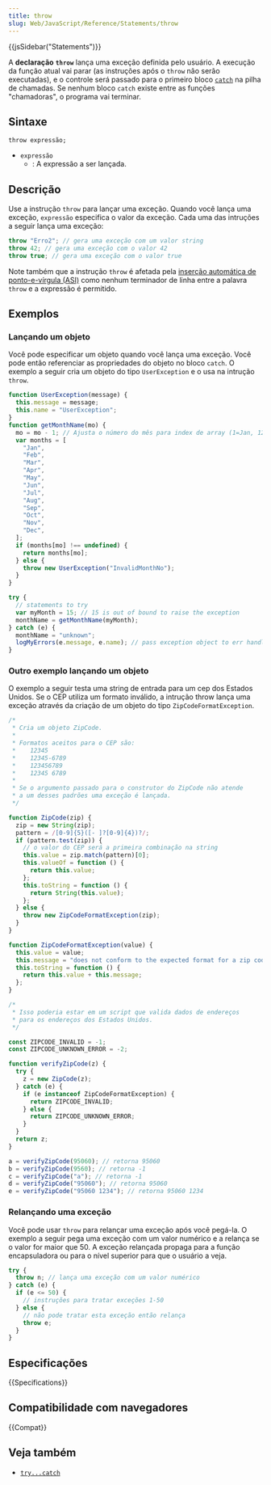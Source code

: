 ```yaml
---
title: throw
slug: Web/JavaScript/Reference/Statements/throw
---
```


{{jsSidebar("Statements")}}

A **declaração** **`throw`** lança uma exceção definida pelo usuário. A execução da função atual vai parar (as instruções após o `throw` não serão executadas), e o controle será passado para o primeiro bloco [`catch`](/pt-BR/docs/Web/JavaScript/Reference/Statements/try...catch) na pilha de chamadas. Se nenhum bloco `catch` existe entre as funções "chamadoras", o programa vai terminar.

## Sintaxe

```
throw expressão;
```

- `expressão`
  - : A expressão a ser lançada.

## Descrição

Use a instrução `throw` para lançar uma exceção. Quando você lança uma exceção, `expressão` especifica o valor da exceção. Cada uma das intruções a seguir lança uma exceção:

```js
throw "Erro2"; // gera uma exceção com um valor string
throw 42; // gera uma exceção com o valor 42
throw true; // gera uma exceção com o valor true
```

Note também que a instrução `throw` é afetada pela [inserção automática de ponto-e-vírgula (ASI)](/pt-BR/docs/Web/JavaScript/Reference/Lexical_grammar#Automatic_semicolon_insertion) como nenhum terminador de linha entre a palavra `throw` e a expressão é permitido.

## Exemplos

### Lançando um objeto

Você pode especificar um objeto quando você lança uma exceção. Você pode então referenciar as propriedades do objeto no bloco `catch`. O exemplo a seguir cria um objeto do tipo `UserException` e o usa na intrução `throw`.

```js
function UserException(message) {
  this.message = message;
  this.name = "UserException";
}
function getMonthName(mo) {
  mo = mo - 1; // Ajusta o número do mês para index de array (1=Jan, 12=Dec)
  var months = [
    "Jan",
    "Feb",
    "Mar",
    "Apr",
    "May",
    "Jun",
    "Jul",
    "Aug",
    "Sep",
    "Oct",
    "Nov",
    "Dec",
  ];
  if (months[mo] !== undefined) {
    return months[mo];
  } else {
    throw new UserException("InvalidMonthNo");
  }
}

try {
  // statements to try
  var myMonth = 15; // 15 is out of bound to raise the exception
  monthName = getMonthName(myMonth);
} catch (e) {
  monthName = "unknown";
  logMyErrors(e.message, e.name); // pass exception object to err handler
}
```

### Outro exemplo lançando um objeto

O exemplo a seguir testa uma string de entrada para um cep dos Estados Unidos. Se o CEP utiliza um formato inválido, a intrução throw lança uma exceção através da criação de um objeto do tipo `ZipCodeFormatException`.

```js
/*
 * Cria um objeto ZipCode.
 *
 * Formatos aceitos para o CEP são:
 *    12345
 *    12345-6789
 *    123456789
 *    12345 6789
 *
 * Se o argumento passado para o construtor do ZipCode não atende
 * a um desses padrões uma exceção é lançada.
 */

function ZipCode(zip) {
  zip = new String(zip);
  pattern = /[0-9]{5}([- ]?[0-9]{4})?/;
  if (pattern.test(zip)) {
    // o valor do CEP será a primeira combinação na string
    this.value = zip.match(pattern)[0];
    this.valueOf = function () {
      return this.value;
    };
    this.toString = function () {
      return String(this.value);
    };
  } else {
    throw new ZipCodeFormatException(zip);
  }
}

function ZipCodeFormatException(value) {
  this.value = value;
  this.message = "does not conform to the expected format for a zip code";
  this.toString = function () {
    return this.value + this.message;
  };
}

/*
 * Isso poderia estar em um script que valida dados de endereços
 * para os endereços dos Estados Unidos.
 */

const ZIPCODE_INVALID = -1;
const ZIPCODE_UNKNOWN_ERROR = -2;

function verifyZipCode(z) {
  try {
    z = new ZipCode(z);
  } catch (e) {
    if (e instanceof ZipCodeFormatException) {
      return ZIPCODE_INVALID;
    } else {
      return ZIPCODE_UNKNOWN_ERROR;
    }
  }
  return z;
}

a = verifyZipCode(95060); // retorna 95060
b = verifyZipCode(9560); // retorna -1
c = verifyZipCode("a"); // retorna -1
d = verifyZipCode("95060"); // retorna 95060
e = verifyZipCode("95060 1234"); // retorna 95060 1234
```

### Relançando uma exceção

Você pode usar `throw` para relançar uma exceção após você pegá-la. O exemplo a seguir pega uma exceção com um valor numérico e a relança se o valor for maior que 50. A exceção relançada propaga para a função encapsuladora ou para o nível superior para que o usuário a veja.

```js
try {
  throw n; // lança uma exceção com um valor numérico
} catch (e) {
  if (e <= 50) {
    // instruções para tratar exceções 1-50
  } else {
    // não pode tratar esta exceção então relança
    throw e;
  }
}
```

## Especificações

{{Specifications}}

## Compatibilidade com navegadores

{{Compat}}

## Veja também

- [`try...catch`](/pt-BR/docs/Web/JavaScript/Reference/Statements/try...catch)
